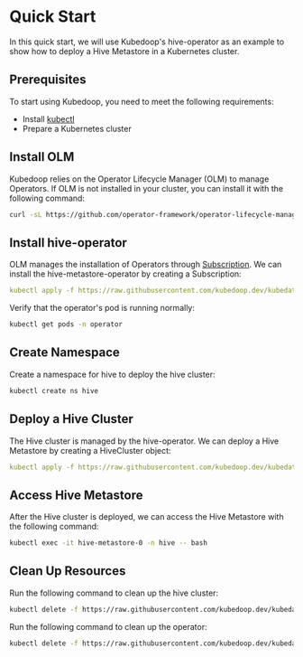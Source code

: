 # Quick Start

In this quick start, we will use Kubedoop's hive-operator as an example to show how to deploy a Hive Metastore in a Kubernetes cluster.

## Prerequisites

To start using Kubedoop, you need to meet the following requirements:

- Install [kubectl](https://kubernetes.io/docs/tasks/tools/#kubectl)
- Prepare a Kubernetes cluster

## Install OLM

Kubedoop relies on the Operator Lifecycle Manager (OLM) to manage Operators. If OLM is not installed in your cluster, you can install it with the following command:

```bash
curl -sL https://github.com/operator-framework/operator-lifecycle-manager/releases/download/v0.25.0/install.sh | bash -s v0.25.0
```

## Install hive-operator

OLM manages the installation of Operators through [Subscription](https://olm.operatorframework.io/docs/concepts/subscriptions/). We can install the hive-metastore-operator by creating a Subscription:

```yaml
kubectl apply -f https://raw.githubusercontent.com/kubedoop.dev/kubedatastack/main/examples/hive/olm-subscriptions.yaml
```

Verify that the operator's pod is running normally:

```bash
kubectl get pods -n operator
```

## Create Namespace

Create a namespace for hive to deploy the hive cluster:

```bash
kubectl create ns hive
```

## Deploy a Hive Cluster

The Hive cluster is managed by the hive-operator. We can deploy a Hive Metastore by creating a HiveCluster object:

```yaml
kubectl apply -f https://raw.githubusercontent.com/kubedoop.dev/kubedatastack/main/examples/hive/hive-metastore.yaml
```

## Access Hive Metastore

After the Hive cluster is deployed, we can access the Hive Metastore with the following command:

```bash
kubectl exec -it hive-metastore-0 -n hive -- bash
```

## Clean Up Resources

Run the following command to clean up the hive cluster:

```bash
kubectl delete -f https://raw.githubusercontent.com/kubedoop.dev/kubedatastack/main/examples/hive/hive-cluster.yaml
```

Run the following command to clean up the operator:

```bash
kubectl delete -f https://raw.githubusercontent.com/kubedoop.dev/kubedatastack/main/examples/hive/olm-subscriptions.yaml
```
